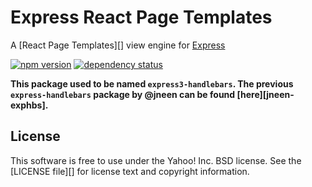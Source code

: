 Express React Page Templates
==================

A [React Page Templates][] view engine for [Express][]

[![npm version][npm-badge]][npm]
[![dependency status][dep-badge]][dep-status]

**This package used to be named `express3-handlebars`. The previous `express-handlebars` package by @jneen can be found [here][jneen-exphbs].**


[Express]: https://github.com/visionmedia/express
[npm]: https://www.npmjs.org/package/express-reactpagetemplates
[npm-badge]: https://img.shields.io/npm/v/express-reactpagetemplates.svg?style=flat-square
[dep-status]: https://david-dm.org/rogassi/express-reactpagetemplates
[dep-badge]: https://img.shields.io/david/rogassi/express-reactpagetemplates.svg?style=flat-square





License
-------

This software is free to use under the Yahoo! Inc. BSD license. See the [LICENSE file][] for license text and copyright information.

